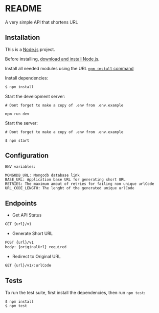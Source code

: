 # README

A very simple API that shortens URL

## Installation

This is a [Node.js](https://nodejs.org/en/) project.

Before installing, [download and install Node.js](https://nodejs.org/en/download/).

Install all needed modules using the URL [`npm install` command](https://docs.npmjs.com/getting-started/installing-npm-packages-locally)

Install dependencies:

```bash
$ npm install
```

Start the development server:

```shell
# Dont forget to make a copy of .env from .env.example

npm run dev
```

Start the server:

```shell
# Dont forget to make a copy of .env from .env.example

$ npm start
```

## Configuration

```shell
ENV variables:

MONGODB_URL: Mongodb database link
BASE_URL: Application base URL for generating short URL
RETRIES: The maximum amout of retries for failing non unique urlCode
URL_CODE_LENGTH: The lenght of the generated unique urlCode
```

## Endpoints

- Get API Status

```bash
GET {url}/v1
```

- Generate Short URL

```bash
POST {url}/v1
body: {originalUrl} required
```

- Redirect to Original URL

```bash
GET {url}/v1/:urlCode
```

## Tests

To run the test suite, first install the dependencies, then run `npm test`:

```bash
$ npm install
$ npm test
```
